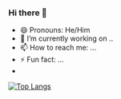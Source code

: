 ### Hi there 👋
- 😄 Pronouns: He/Him
- 🔭 I’m currently working on ..
- 📫 How to reach me: ...
- ⚡ Fun fact: ...
- 
[![Top Langs](https://github-readme-stats.vercel.app/api/top-langs/?username=dannydxu1)](https://github.com/dannydxu1/github-readme-stats)
